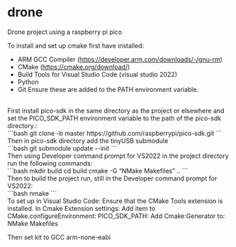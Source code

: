 # drone
Drone project using a raspberry pi pico

To install and set up cmake first have installed:
* ARM GCC Compiler (https://developer.arm.com/downloads/-/gnu-rm)
* CMake (https://cmake.org/download/)
* Build Tools for Visual Studio Code (visual studio 2022)
* Python
* Git
Ensure these are added to the PATH environment variable.
<br/>
First install pico-sdk in the same directory as the project or elsewhere and set the PICO_SDK_PATH environment variable to the path of the pico-sdk directory.:
<br/>
    ```bash
    git clone -b master https://github.com/raspberrypi/pico-sdk.git
    ```
<br/>
Then in pico-sdk directory add the tinyUSB submodule
<br/>
    ```bash
    git submodule update --init
    ```
<br/>
Then using Developer command prompt for VS2022 in the project directory run the following commands: 
<br/>
    ```bash
    mkdir build
    cd build
    cmake -G “NMake Makefiles” ..
    ```
<br/>
Then to build the project run, still in the Developer command prompt for VS2022:
<br/>
    ```bash
    nmake
    ```
<br/>
To set up in Visual Studio Code:
Ensure that the CMake Tools extension is installed.
In Cmake Extension settings:
    Add item to CMake.configureEnvironment:
        PICO_SDK_PATH: <path to pico-sdk>
    Add Cmake:Generator to:
        NMake Makefiles

Then set kit to GCC <version> arm-none-eabi
